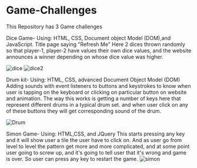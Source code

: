 # Game-Challenges

This Repository has 3 Game challenges

Dice Game- 
Using: HTML, CSS, Document object Model (DOM),and JavaScript.
Title page saying "Refresh Me"
Here 2 dices thrown randomly so that player-1, player-2 have values their own dice values, and the website announces a winner depending on whose dice value was higher.

![dice](https://user-images.githubusercontent.com/39625554/159673840-af19cea7-395e-4c1a-b1b8-ac91375b7617.png) ![dice2](https://user-images.githubusercontent.com/39625554/159673866-a5389b24-dcf4-4dfc-9c05-c957c9dfd5d9.PNG)

Drum kit-
Using: HTML, CSS, advanced Document Object Model (DOM)
Adding sounds with event listeners to buttons and keystrokes to know when user is tapping on the keyboard or clicking on particular button on website and animation.
The way this works is getting a number of keys here that represent different drums in a typical drum set. and when user click on any of these buttons they will get corresponding sound of the drum.

![Drum](https://user-images.githubusercontent.com/39625554/159673892-df1b2576-3dc7-4a77-ad2c-bd6d5eafbe4b.PNG)

Simon Game-
Using: HTML,CSS, and JQuery
This starts pressing any key and it will show user a tile the user have to click on. And as user go from level to level the pattern get more and more complicated, and at some point user going to screw up, and it's going to tell user that it's wrong and game is over. So user can press any key to restart the game.
![simon](https://user-images.githubusercontent.com/39625554/159673928-34d67519-88b3-41c5-ad64-62faf6f5f70d.PNG)

